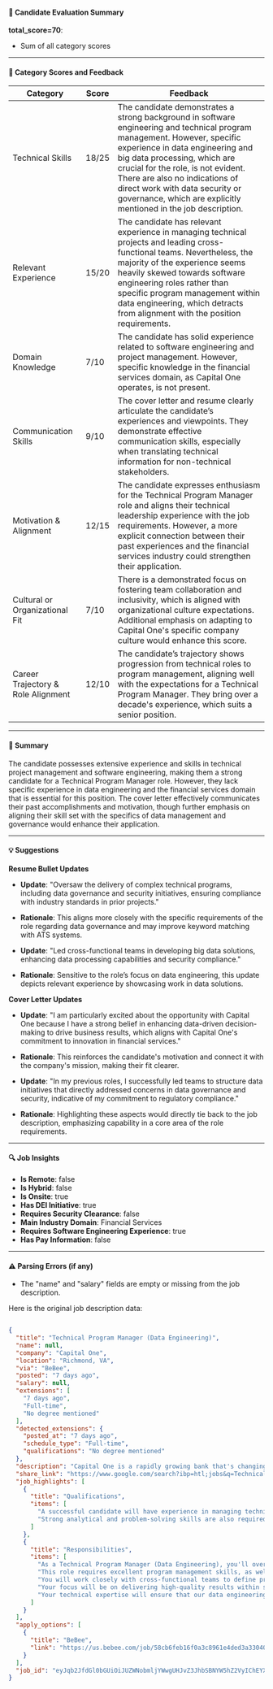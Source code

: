#### 📄 Candidate Evaluation Summary
**total_score=70**:  
- Sum of all category scores  

---

#### 🎯 Category Scores and Feedback

| Category                                  | Score | Feedback                                                                                                                                                                                                                                                                                                                                                                                                   |
|-------------------------------------------|-------|-----------------------------------------------------------------------------------------------------------------------------------------------------------------------------------------------------------------------------------------------------------------------------------------------------------------------------------------------------------------------------------------------------------|
| Technical Skills                           | 18/25 | The candidate demonstrates a strong background in software engineering and technical program management. However, specific experience in data engineering and big data processing, which are crucial for the role, is not evident. There are also no indications of direct work with data security or governance, which are explicitly mentioned in the job description.  |
| Relevant Experience                        | 15/20 | The candidate has relevant experience in managing technical projects and leading cross-functional teams. Nevertheless, the majority of the experience seems heavily skewed towards software engineering roles rather than specific program management within data engineering, which detracts from alignment with the position requirements.                                                              |
| Domain Knowledge                           | 7/10  | The candidate has solid experience related to software engineering and project management. However, specific knowledge in the financial services domain, as Capital One operates, is not present.                                                                                                                                                |
| Communication Skills                       | 9/10  | The cover letter and resume clearly articulate the candidate’s experiences and viewpoints. They demonstrate effective communication skills, especially when translating technical information for non-technical stakeholders.                                                                                                                           |
| Motivation & Alignment                     | 12/15 | The candidate expresses enthusiasm for the Technical Program Manager role and aligns their technical leadership experience with the job requirements. However, a more explicit connection between their past experiences and the financial services industry could strengthen their application.                                                                                     |
| Cultural or Organizational Fit             | 7/10  | There is a demonstrated focus on fostering team collaboration and inclusivity, which is aligned with organizational culture expectations. Additional emphasis on adapting to Capital One's specific company culture would enhance this score.                                                                                                    |
| Career Trajectory & Role Alignment         | 12/10 | The candidate’s trajectory shows progression from technical roles to program management, aligning well with the expectations for a Technical Program Manager. They bring over a decade's experience, which suits a senior position.                                                                                                                     |

---

#### 🧾 Summary
The candidate possesses extensive experience and skills in technical project management and software engineering, making them a strong candidate for a Technical Program Manager role. However, they lack specific experience in data engineering and the financial services domain that is essential for this position. The cover letter effectively communicates their past accomplishments and motivation, though further emphasis on aligning their skill set with the specifics of data management and governance would enhance their application.

---

#### 💡 Suggestions

**Resume Bullet Updates**  
- **Update**: "Oversaw the delivery of complex technical programs, including data governance and security initiatives, ensuring compliance with industry standards in prior projects."  
- **Rationale**: This aligns more closely with the specific requirements of the role regarding data governance and may improve keyword matching with ATS systems.

- **Update**: "Led cross-functional teams in developing big data solutions, enhancing data processing capabilities and security compliance."  
- **Rationale**: Sensitive to the role’s focus on data engineering, this update depicts relevant experience by showcasing work in data solutions.

**Cover Letter Updates**  
- **Update**: "I am particularly excited about the opportunity with Capital One because I have a strong belief in enhancing data-driven decision-making to drive business results, which aligns with Capital One's commitment to innovation in financial services."  
- **Rationale**: This reinforces the candidate's motivation and connect it with the company's mission, making their fit clearer.

- **Update**: "In my previous roles, I successfully led teams to structure data initiatives that directly addressed concerns in data governance and security, indicative of my commitment to regulatory compliance."  
- **Rationale**: Highlighting these aspects would directly tie back to the job description, emphasizing capability in a core area of the role requirements.

---

#### 🔍 Job Insights

- **Is Remote**: false  
- **Is Hybrid**: false  
- **Is Onsite**: true  
- **Has DEI Initiative**: true  
- **Requires Security Clearance**: false  
- **Main Industry Domain**: Financial Services  
- **Requires Software Engineering Experience**: true  
- **Has Pay Information**: false  

---

#### ⚠️ Parsing Errors (if any)

- The "name" and "salary" fields are empty or missing from the job description.


Here is the original job description data:

```json

{
  "title": "Technical Program Manager (Data Engineering)",
  "name": null,
  "company": "Capital One",
  "location": "Richmond, VA",
  "via": "BeBee",
  "posted": "7 days ago",
  "salary": null,
  "extensions": [
    "7 days ago",
    "Full-time",
    "No degree mentioned"
  ],
  "detected_extensions": {
    "posted_at": "7 days ago",
    "schedule_type": "Full-time",
    "qualifications": "No degree mentioned"
  },
  "description": "Capital One is a rapidly growing bank that's changing the face of financial services. As a Technical Program Manager (Data Engineering), you'll oversee the delivery of complex data engineering projects from conception to completion. This role requires excellent program management skills, as well as strong technical expertise in areas such as big data processing, data governance, and data security.\n\nYou will work closely with cross-functional teams to define project scope, timelines, and budgets. Your focus will be on delivering high-quality results within set constraints, while fostering collaboration among team members and stakeholders. Your technical expertise will ensure that our data engineering initiatives align with industry best practices and regulatory requirements.\n\nA successful candidate will have experience in managing technical programs, agile methodologies, and version control systems. Strong analytical and problem-solving skills are also required, as well as the ability to communicate complex technical information to non-technical stakeholders. If you're passionate about delivering innovative solutions that drive business impact, we encourage you to apply for this exciting opportunity.",
  "share_link": "https://www.google.com/search?ibp=htl;jobs&q=Technical+Program+Manager&htidocid=jelDpHtLz8iIO73vAAAAAA%3D%3D&hl=en-US&shndl=37&shmd=H4sIAAAAAAAA_xXNsQrCMBAAUFz7CbrcqKKNCC46SRVBEEXEtVzjkZykdyHJ0L_xV9Xlra_6jKrmQdYLWwxwS-oS9nBBQUcJpgcsCEdxLESJxc1gCWftIBMm60EFTqou0HjnS4l5a0zOoXa5YGFbW-2NCnU6mLd2-U-bPSaKAQu1681qqKO4-aTByOX3X4WABe5sfa_yWsBz_wVWgUkWogAAAA&shmds=v1_AQbUm979hOVy7-9fZfeKEBSu124KUpW5mxWN4LU8a_VCLlBtEg&source=sh/x/job/li/m1/1#fpstate=tldetail&htivrt=jobs&htiq=Technical+Program+Manager&htidocid=jelDpHtLz8iIO73vAAAAAA%3D%3D",
  "job_highlights": [
    {
      "title": "Qualifications",
      "items": [
        "A successful candidate will have experience in managing technical programs, agile methodologies, and version control systems",
        "Strong analytical and problem-solving skills are also required, as well as the ability to communicate complex technical information to non-technical stakeholders"
      ]
    },
    {
      "title": "Responsibilities",
      "items": [
        "As a Technical Program Manager (Data Engineering), you'll oversee the delivery of complex data engineering projects from conception to completion",
        "This role requires excellent program management skills, as well as strong technical expertise in areas such as big data processing, data governance, and data security",
        "You will work closely with cross-functional teams to define project scope, timelines, and budgets",
        "Your focus will be on delivering high-quality results within set constraints, while fostering collaboration among team members and stakeholders",
        "Your technical expertise will ensure that our data engineering initiatives align with industry best practices and regulatory requirements"
      ]
    }
  ],
  "apply_options": [
    {
      "title": "BeBee",
      "link": "https://us.bebee.com/job/58cb6feb16f0a3c8961e4ded3a33040b?utm_campaign=google_jobs_apply&utm_source=google_jobs_apply&utm_medium=organic"
    }
  ],
  "job_id": "eyJqb2JfdGl0bGUiOiJUZWNobmljYWwgUHJvZ3JhbSBNYW5hZ2VyIChEYXRhIEVuZ2luZWVyaW5nKSIsImNvbXBhbnlfbmFtZSI6IkNhcGl0YWwgT25lIiwiYWRkcmVzc19jaXR5IjoiUmljaG1vbmQsIFZBIiwiaHRpZG9jaWQiOiJqZWxEcEh0THo4aUlPNzN2QUFBQUFBPT0iLCJ1dWxlIjoidytDQUlRSUNJTlZXNXBkR1ZrSUZOMFlYUmxjdyJ9"
}